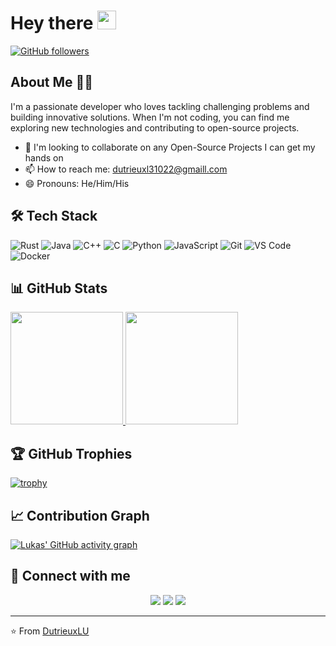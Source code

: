 # Hey there <img src="https://raw.githubusercontent.com/MartinHeinz/MartinHeinz/master/wave.gif" width="30px" height="30px">

[![GitHub followers](https://img.shields.io/github/followers/DutrieuxLU?label=Follow&style=social)](https://github.com/DutrieuxLU)

## About Me 👨‍💻

I'm a passionate developer who loves tackling challenging problems and building innovative solutions. When I'm not coding, you can find me exploring new technologies and contributing to open-source projects.

- 👯 I'm looking to collaborate on any Open-Source Projects I can get my hands on
- 📫 How to reach me: dutrieuxl31022@gmaill.com
- 😄 Pronouns: He/Him/His

## 🛠️ Tech Stack

![Rust](https://img.shields.io/badge/-Rust-000000?style=flat&logo=rust)
![Java](https://img.shields.io/badge/-Java-007396?style=flat&logo=java)
![C++](https://img.shields.io/badge/-C++-00599C?style=flat&logo=c%2B%2B)
![C](https://img.shields.io/badge/-C-A8B9CC?style=flat&logo=c&logoColor=white)
![Python](https://img.shields.io/badge/-Python-3776AB?style=flat&logo=python&logoColor=white)
![JavaScript](https://img.shields.io/badge/-JavaScript-F7DF1E?style=flat&logo=javascript&logoColor=black)
![Git](https://img.shields.io/badge/-Git-F05032?style=flat&logo=git&logoColor=white)
![VS Code](https://img.shields.io/badge/-VS%20Code-007ACC?style=flat&logo=visual-studio-code)
![Docker](https://img.shields.io/badge/-Docker-2496ED?style=flat&logo=docker&logoColor=white)

## 📊 GitHub Stats

<a href="https://github.com/DutrieuxLU">
  <img height="180em" src="https://github-readme-stats.vercel.app/api?username=DutrieuxLU&show_icons=true&theme=radical&include_all_commits=true&count_private=true"/>
  <img height="180em" src="https://github-readme-stats.vercel.app/api/top-langs/?username=DutrieuxLU&layout=compact&langs_count=7&theme=radical"/>
</a>

## 🏆 GitHub Trophies

[![trophy](https://github-profile-trophy.vercel.app/?username=DutrieuxLU&theme=onedark)](https://github.com/ryo-ma/github-profile-trophy)

## 📈 Contribution Graph

[![Lukas' GitHub activity graph](https://activity-graph.herokuapp.com/graph?username=DutrieuxLU&theme=react-dark)](https://github.com/DutrieuxLU)

## 🤝 Connect with me

<p align="center">
<a href="https://twitter.com/DutrieuxLU"><img src="https://img.shields.io/badge/-Twitter-1DA1F2?style=flat&logo=twitter&logoColor=white"/></a>
<a href="https://linkedin.com/in/DutrieuxLU"><img src="https://img.shields.io/badge/-LinkedIn-0077B5?style=flat&logo=linkedin&logoColor=white"/></a>
<a href="https://dev.to/DutrieuxLU"><img src="https://img.shields.io/badge/-Dev.to-0A0A0A?style=flat&logo=dev.to&logoColor=white"/></a>
</p>

---

⭐️ From [DutrieuxLU](https://github.com/DutrieuxLU)
